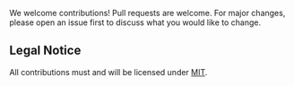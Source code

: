 We welcome contributions! Pull requests are welcome. For major changes, please open an issue first to discuss what you would like to change.

## Legal Notice

All contributions must and will be licensed under [MIT](https://choosealicense.com/licenses/mit/).

